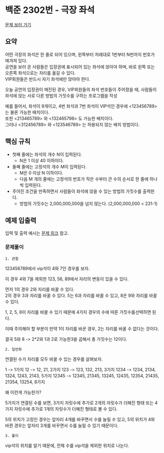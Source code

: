 # 백준 2302번 - 극장 좌석

[문제 보러 가기](https://www.acmicpc.net/problem/2302)

## 요약

어떤 극장의 좌석은 한 줄로 되어 있으며, 왼쪽부터 차례대로 1번부터 N번까지 번호가 매겨져 있다.  
공연을 보러 온 사람들은 입장권에 표시되어 있는 좌석에 앉아야 하며, 바로 왼쪽 또는 오른쪽 좌석으로는 자리를 옮길 수 있다.  
VIP회원들은 반드시 자기 좌석에만 앉아야 한다.

오늘 공연의 입장권이 매진된 경우, VIP회원들의 좌석 번호들이 주어졌을 때, 사람들이 좌석에 앉는 서로 다른 방법의 가짓수를 구하는 프로그램을 작성

예를 들어서, 좌석이 9개이고, 4번 좌석과 7번 좌석이 VIP석인 경우에 <123456789>는 물론 가능한 배치이다.   
또한 <213465789> 와 <132465798> 도 가능한 배치이다.  
그러나 <312456789> 와 <123546789> 는 허용되지 않는 배치 방법이다.

## 핵심 규칙

- 첫째 줄에는 좌석의 개수 N이 입력된다. 
    - N은 1 이상 40 이하이다. 
- 둘째 줄에는 고정석의 개수 M이 입력된다. 
    - M은 0 이상 N 이하이다. 
    - 다음 M 개의 줄에는 고정석의 번호가 작은 수부터 큰 수의 순서로 한 줄에 하나씩 입력된다.
- 주어진 조건을 만족하면서 사람들이 좌석에 앉을 수 있는 방법의 가짓수를 출력한다. 
    - 방법의 가짓수는 2,000,000,000을 넘지 않는다. (2,000,000,000 < 231-1)

## 예제 입출력

입력 및 출력 예시는 [문제 링크](https://www.acmicpc.net/problem/2302) 참고.

### 문제풀이

`1. 관찰`

123456789에서 vip석이 4와 7인 경우를 보자.

이 경우 4와 7을 제외한 123, 56, 89에서 자리의 변동이 있을 수 있다.

먼저 1의 경우 2와 자리를 바꿀 수 있다.  
2의 경우 3과 자리를 바꿀 수 있다.
5는 6과 자리를 바꿀 수 있고, 8은 9와 자리를 바꿀 수 있다.

1, 2, 5, 8이 자리를 바꿀 수 있기 때문에 4가지 경우의 수에 따른 가짓수를선택하면 된다.

이때 주의해야 할 부분이 만약 1이 자리를 바꾼 경우, 2는 자리를 바꿀 수 없다는 것이다.

결국 5와 8 -> 2*2와 1과 2로 가능한3을 곱해서 총 가짓수는 12이다.

`2. 일반화`

연결된 수가 자리를 모두 바꿀 수 있는 경우를 살펴보자.

1 -> 1가지
12 -> 12, 21, 2가지
123 -> 123, 132, 213, 3가지
1234 -> 1234, 2134, 1324, 1243, 2143, 5가지
12345 -> 12345, 21345, 13245, 12435, 12354, 21435, 21354, 13254, 8가지

왜 이런게 가능한가?

5가지가 연결된 수를 보면, 3가지 자릿수에 추가로 2개의 자릿수가 더해진 형태 또는 4가지 자릿수에 추가로 1개의 자릿수가 더해진 형태로 볼 수 있다.

5의 위치가 고정인 경우는 앞자리 4개를 바꾸면서 수를 늘릴 수 있고, 5의 위치가 4와 바뀐 경우는 앞자리 3개를 바꾸면서 수를 늘릴 수 있기 때문이다.

`3. 풀이`

vip석의 위치를 알기 때문에, 전체 수를 vip석을 제외한 위치로 나눈다.
